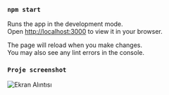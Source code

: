 ### `npm start`

Runs the app in the development mode.\
Open [http://localhost:3000](http://localhost:3000) to view it in your browser.

The page will reload when you make changes.\
You may also see any lint errors in the console.

### `Proje screenshot`
![Ekran Alıntısı](https://github.com/vertig0o/card/assets/66363263/99aa4509-6d29-4bf2-8ab0-b1e4ddd600bf)
